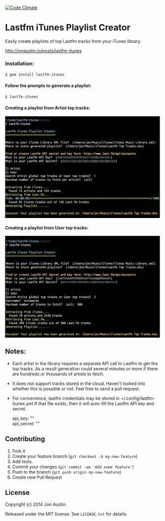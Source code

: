 [![Code Climate](https://codeclimate.com/github/jonaustin/lastfm-itunes.png)](https://codeclimate.com/github/jonaustin/lastfm-itunes)

# Lastfm iTunes Playlist Creator

Easily create playlists of top Lastfm tracks from your iTunes library.

http://jonaustin.io/posts/lastfm-itunes

### Installation:

`$ gem install lastfm-itunes`

#### Follow the prompts to generate a playlist:

 `$ lastfm-itunes`

#### Creating a playlist from Artist top tracks:

![Creating a playlist from Artist top tracks](doc/artist_tracks.png)

#### Creating a playlist from User top tracks:

![Creating a playlist from User top tracks](doc/user_tracks.png)

## Notes: 

* Each artist in the library requires a separate API call to Lastfm to get the top tracks. As a result generation could several minutes or more if there are hundreds or thousands of artists to fetch.

* It does not support tracks stored in the cloud. Haven't looked into whether this
is possible or not. Feel free to send a pull request.

* For convenience, lastfm credentials may be stored in ~/.config/lastfm-itunes.yml
If that file exists, then it will auto-fill the Lastfm API key and secret.


    api_key: ""  
    api_secret: ""

## Contributing

1. Fork it
2. Create your feature branch (`git checkout -b my-new-feature`)
3. Add tests.
4. Commit your changes (`git commit -am 'Add some feature'`)
5. Push to the branch (`git push origin my-new-feature`)
6. Create new Pull Request

License
-------

Copyright (c) 2014 Jon Austin.

Released under the MIT license. See `LICENSE.txt` for details.
